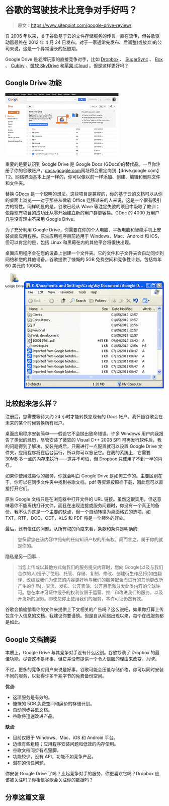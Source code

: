 # 谷歌的驾驶技术比竞争对手好吗？

> 原文：<https://www.sitepoint.com/google-drive-review/>

自 2006 年以来，关于谷歌基于云的文件存储服务的传言一直在流传，但谷歌驱动器最终在 2012 年 4 月 24 日发布。对于一家通常先发布、后调整(或放弃)的公司来说，这是一个异常漫长的酝酿期。

Google Drive 是老牌玩家的直接竞争对手，比如 [Dropbox](http://www.dropbox.com) 、 [SugarSync](http://www.sugarsync.com/) 、 [Box](http://www.box.com/) 、 [Cubby](https://www.cubby.com/) 、[微软 SkyDrive](http://www.skydrive.com/) 和[苹果 iCloud](http://www.icloud.com/) 。但是这样更好吗？

## Google Drive 功能

![Google Drive](img/989cfcadac48ff29ac12daa2e434a48d.png)

重要的是要认识到 Google Drive 是 Google Docs (GDocs)的替代品。一旦你注册了你的谷歌账户，[docs.google.com](http://docs.google.com/)网址将会重定向到【drive.google.com】T2。网络界面基本上是一样的，你可以像以前一样添加、创建、编辑和删除文件和文件夹。

替换 GDocs 是一个聪明的想法。这些项目是兼容的，你的基于云的文档可以从你的桌面上浏览——对于那些从微软 Office 迁移过来的人来说，这是一个很有吸引力的特性。同样明显的是，谷歌已经从 Wave 等注定失败的项目中吸取了教训；依靠现有项目的成功比从零开始建立新的用户群更容易。GDoc 的 4000 万用户几乎没有理由不采用 Google Drive。

为了充分利用 Google Drive，你需要在你的个人电脑、平板电脑和智能手机上安装桌面应用程序。原生应用程序目前适用于 Windows、Mac、Android 和 iOS，但可以肯定的是，包括 Linux 和黑莓在内的其他平台将很快出现。

桌面应用程序会在您的设备上创建一个文件夹。它的文件和子文件夹会自动同步到网络和您的其他设备。谷歌提供了慷慨的 5GB 免费空间和竞争性计划，包括每年 60 美元的 100GB。

![Google Drive](img/9244a50182aeb9df31ae45aacfb2b0c5.png)

## 比较起来怎么样？

注册后，您需要等待大约 24 小时才能转换您现有的 Docs 帐户。我怀疑谷歌会在未来的某个时候转换所有账户。

桌面应用程序安装简单——假设它不会抛出致命错误。许多 Windows 用户向我报告了类似的经历，尽管安装了微软的 Visual C++ 2008 SP1 可再发行软件后，我的问题得到了解决。安装完成后，只需进行一点配置就可以设置 Google Drive 文件夹，应用程序将在后台运行，所以你可以忘记它。在我的系统上，它需要 30MB 多一点的内存来执行——这并不可怕，但 Dropbox 只使用了不到一半的内存。

如果你使用过类似的服务，你就会明白 Google Drive 是如何工作的。主要区别在于，你可以在同步文件夹中找到谷歌文档。pdf 等资源按原样下载，因此您可以直接打开它们。

原生 Google 文档只是在浏览器中打开文件的 URL 链接。虽然这很实用，但这意味着你不能离线打开文件，而且在出现连接或服务问题时，你没有一个真正的备份。我不认为这是一个主要的缺点，但一个自动转换为桌面格式的选项，如 TXT，RTF，DOC，ODT，XLS 和 PDF 将是一个额外的好处。

最后，还有信任的问题。从所有权的角度来看，条款和条件是明确的:

> 您保留您在该内容中拥有的任何知识产权的所有权。简而言之，属于你的就是你的。

隐私是另一回事…

> 当您上传或以其他方式向我们的服务提交内容时，您向 Google(以及与我们合作的人)授予了使用、托管、存储、复制、修改、创建衍生作品(例如由翻译、改编或我们为使您的内容更好地与我们的服务配合而进行的其他更改所产生的作品)、交流、发布、公开表演、公开展示和分发此类内容的全球许可。您在本许可证中授予的权利仅限于运营、推广和改进我们的服务，以及开发新的服务。即使您停止使用我们的服务，本许可证仍然有效。

谷歌会偷偷偷看你的文件来提供上下文相关的广告吗？这么说吧，如果你打算上传包含个人信息的文档，我建议你要谨慎。但是自从网络出现以来，每个在线服务都是如此。

## Google 文档摘要

本质上，Google Drive 与其竞争对手没有什么区别。谷歌抄袭了 Dropbox 的最佳功能，尽管这不是坏事，但它并没有提供一个令人信服的理由来改变。*尚未*。

不过，更多的竞争对用户来说是好事。谷歌可能会压低存储价格，你可以同时安装不同的服务，以获得许多千兆字节的免费备份空间。

**优点:**

*   这项服务是有效的。
*   慷慨的 5GB 免费空间和廉价的存储计划。
*   自动同步谷歌文档。
*   谷歌将迅速改进产品。

**缺点:**

*   目前仅限于 Windows、Mac、iOS 和 Android 平台。
*   边缘有些粗糙；应用程序安装问题和低效的内存使用。
*   谷歌文档同步有点蹩脚。
*   功能较少，没有 API，功能不如竞争产品。
*   潜在的信任问题。

你安装 Google Drive 了吗？比起竞争对手的服务，你更喜欢它吗？Dropbox 应该被关注吗？你相信谷歌会关注你的数据吗？

## 分享这篇文章